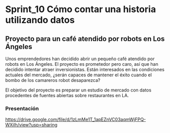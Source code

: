 # Sprint_10 Cómo contar una historia utilizando datos
## Proyecto para un café atendido por robots en Los Ángeles

Unos emprendedores han decidido abrir un pequeño café atendido por robots en Los Ángeles. El proyecto es prometedor pero caro, así que han decidido intentar atraer inversionistas. Están interesados en las condiciones actuales del mercado, ¿serán capaces de mantener el éxito cuando el bombo de los camareros robot desaparezca?

El objetivo del proyecto es preparar un estudio de mercado con datos procedentes de fuentes abiertas sobre restaurantes en LA.

### Presentación
https://drive.google.com/file/d/1zLmMe1T_1apEZnVC03aqmWjFPQ-WXilh/view?usp=sharing
